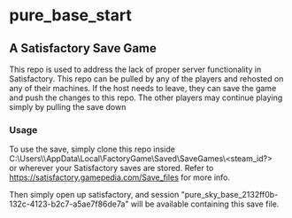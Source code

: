 # pure_base_start
## A Satisfactory Save Game

This repo is used to address the lack of proper server functionality in Satisfactory. This repo can be pulled by any of the players and rehosted on any of their machines. If the host needs to leave, they can save the game and push the changes to this repo. The other players may continue playing simply by pulling the save down

### Usage
To use the save, simply clone this repo inside C:\Users\\<user>\AppData\Local\FactoryGame\Saved\SaveGames\\<steam_id?>\
or wherever your Satisfactory saves are stored. Refer to https://satisfactory.gamepedia.com/Save_files for more info.

Then simply open up satisfactory, and session "pure_sky_base_2132ff0b-132c-4123-b2c7-a5ae7f86de7a" will be available containing this save file.

